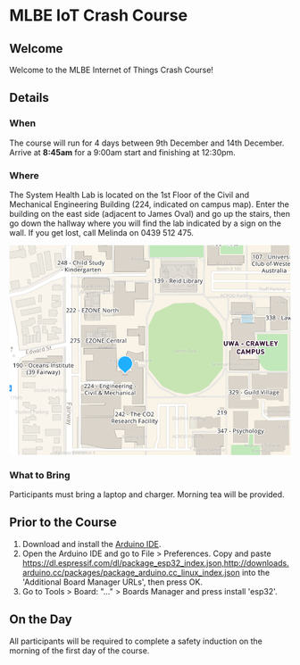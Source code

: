 # MLBE IoT Crash Course

## Welcome
Welcome to the MLBE Internet of Things Crash Course!

## Details
### When
The course will run for 4 days between 9th December and 14th December. Arrive at **8:45am** for a 9:00am start and finishing at 12:30pm. 

### Where
The System Health Lab is located on the 1st Floor  of the Civil and Mechanical Engineering Building (224, indicated on campus map). Enter the building on the east side (adjacent to James Oval) and go up the stairs, then go down the hallway where you will find the lab indicated by a sign on the wall. If you get lost, call Melinda on 0439 512 475.

![UWA Campus Map](map.png)

### What to Bring
Participants must bring a laptop and charger. Morning tea will be provided.

## Prior to the Course
1. Download and install the [Arduino IDE](https://www.arduino.cc/en/software).
2. Open the Arduino IDE and go to File > Preferences. Copy and paste https://dl.espressif.com/dl/package_esp32_index.json,http://downloads.arduino.cc/packages/package_arduino.cc_linux_index.json into the 'Additional Board Manager URLs', then press OK.
3. Go to Tools > Board: "..." > Boards Manager and press install 'esp32'.

## On the Day
All participants will be required to complete a safety induction on the morning of the first day of the course.
